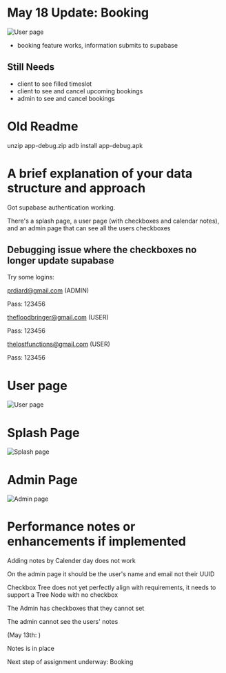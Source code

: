  # May 18 Update: Booking

![User page](Screenshot4.jpg)


- booking feature works, information submits to supabase


## Still Needs

- client to see filled timeslot
- client to see and cancel upcoming bookings
- admin to see and cancel bookings




# Old Readme

unzip app-debug.zip
adb install app-debug.apk

# A brief explanation of your data structure and approach

Got supabase authentication working. 

There's a splash page, a user page (with checkboxes and calendar notes), and an admin page that can see all the users checkboxes

## Debugging issue where the checkboxes no longer update supabase

Try some logins:

prdiard@gmail.com (ADMIN)

Pass: 123456


thefloodbringer@gmail.com (USER)

Pass: 123456


thelostfunctions@gmail.com (USER)

Pass: 123456


# User page
![User page](Screenshot1.jpg)
# Splash Page
![Splash page](Screenshot3.jpg)
# Admin Page
![Admin page](Screenshot2.jpg)

# Performance notes or enhancements if implemented

Adding notes by Calender day does not work

On the admin page it should be the user's name and email not their UUID

Checkbox Tree does not yet perfectly align with requirements, it needs to support
a Tree Node with no checkbox

The Admin has checkboxes that they cannot set 

The admin cannot see the users' notes

(May 13th: )

Notes is in place

Next step of assignment underway: Booking